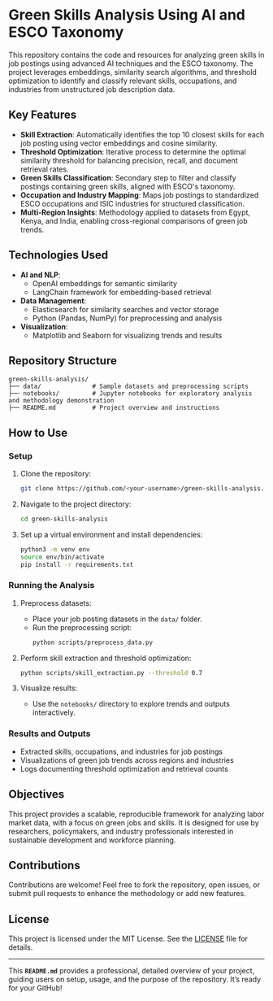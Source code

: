 # Green Skills Analysis Using AI and ESCO Taxonomy

This repository contains the code and resources for analyzing green skills in job postings using advanced AI techniques and the ESCO taxonomy. The project leverages embeddings, similarity search algorithms, and threshold optimization to identify and classify relevant skills, occupations, and industries from unstructured job description data.

## Key Features

- **Skill Extraction**: Automatically identifies the top 10 closest skills for each job posting using vector embeddings and cosine similarity.
- **Threshold Optimization**: Iterative process to determine the optimal similarity threshold for balancing precision, recall, and document retrieval rates.
- **Green Skills Classification**: Secondary step to filter and classify postings containing green skills, aligned with ESCO's taxonomy.
- **Occupation and Industry Mapping**: Maps job postings to standardized ESCO occupations and ISIC industries for structured classification.
- **Multi-Region Insights**: Methodology applied to datasets from Egypt, Kenya, and India, enabling cross-regional comparisons of green job trends.

## Technologies Used

- **AI and NLP**:
  - OpenAI embeddings for semantic similarity
  - LangChain framework for embedding-based retrieval
- **Data Management**:
  - Elasticsearch for similarity searches and vector storage
  - Python (Pandas, NumPy) for preprocessing and analysis
- **Visualization**:
  - Matplotlib and Seaborn for visualizing trends and results

## Repository Structure

```
green-skills-analysis/
├── data/              # Sample datasets and preprocessing scripts
├── notebooks/         # Jupyter notebooks for exploratory analysis and methodology demonstration
├── README.md          # Project overview and instructions
```

## How to Use

### Setup

1. Clone the repository:
   ```bash
   git clone https://github.com/<your-username>/green-skills-analysis.git
   ```
2. Navigate to the project directory:
   ```bash
   cd green-skills-analysis
   ```
3. Set up a virtual environment and install dependencies:
   ```bash
   python3 -m venv env
   source env/bin/activate
   pip install -r requirements.txt
   ```

### Running the Analysis

1. Preprocess datasets:
   - Place your job posting datasets in the `data/` folder.
   - Run the preprocessing script:
     ```bash
     python scripts/preprocess_data.py
     ```

2. Perform skill extraction and threshold optimization:
   ```bash
   python scripts/skill_extraction.py --threshold 0.7
   ```

3. Visualize results:
   - Use the `notebooks/` directory to explore trends and outputs interactively.

### Results and Outputs

- Extracted skills, occupations, and industries for job postings
- Visualizations of green job trends across regions and industries
- Logs documenting threshold optimization and retrieval counts

## Objectives

This project provides a scalable, reproducible framework for analyzing labor market data, with a focus on green jobs and skills. It is designed for use by researchers, policymakers, and industry professionals interested in sustainable development and workforce planning.

## Contributions

Contributions are welcome! Feel free to fork the repository, open issues, or submit pull requests to enhance the methodology or add new features.

## License

This project is licensed under the MIT License. See the [LICENSE](LICENSE) file for details.

---

This **`README.md`** provides a professional, detailed overview of your project, guiding users on setup, usage, and the purpose of the repository. It’s ready for your GitHub!
